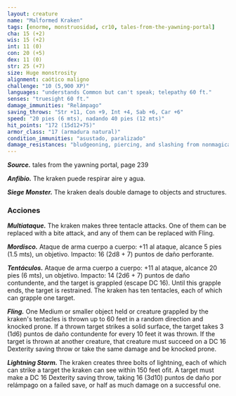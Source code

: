 ```yaml
---
layout: creature
name: "Malformed Kraken"
tags: [enorme, monstruosidad, cr10, tales-from-the-yawning-portal]
cha: 15 (+2)
wis: 15 (+2)
int: 11 (0)
con: 20 (+5)
dex: 11 (0)
str: 25 (+7)
size: Huge monstrosity
alignment: caótico maligno
challenge: "10 (5,900 XP)"
languages: "understands Common but can't speak; telepathy 60 ft."
senses: "truesight 60 ft."
damage_immunities: "Relámpago"
saving_throws: "Str +11, Con +9, Int +4, Sab +6, Car +6"
speed: "20 pies (6 mts), nadando 40 pies (12 mts)"
hit_points: "172 (15d12+75)"
armor_class: "17 (armadura natural)"
condition_immunities: "asustado, paralizado"
damage_resistances: "bludgeoning, piercing, and slashing from nonmagical attacks"
---
```


***Source.*** tales from the yawning portal,  page 239

***Anfibio.*** The kraken puede respirar aire y agua.

***Siege Monster.*** The kraken deals double damage to objects and structures.

### Acciones

***Multiataque.*** The kraken makes three tentacle attacks. One of them can be replaced with a bite attack, and any of them can be replaced with Fling.

***Mordisco.*** Ataque de arma cuerpo a cuerpo: +11 al ataque, alcance 5 pies (1.5 mts), un objetivo. Impacto: 16 (2d8 + 7) puntos de daño perforante.

***Tentáculos.*** Ataque de arma cuerpo a cuerpo: +11 al ataque, alcance 20 pies (6 mts), un objetivo. Impacto: 14 (2d6 + 7) puntos de daño contundente, and the target is grappled (escape DC 16). Until this grapple ends, the target is restrained. The kraken has ten tentacles, each of which can grapple one target.

***Fling.*** One Medium or smaller object held or creature grappled by the kraken's tentacles is thrown up to 60 feet in a random direction and knocked prone. If a thrown target strikes a solid surface, the target takes 3 (1d6) puntos de daño contundente for every 10 feet it was thrown. If the target is thrown at another creature, that creature must succeed on a DC 16 Dexterity saving throw or take the same damage and be knocked prone.

***Lightning Storm.*** The kraken creates three bolts of lightning, each of which can strike a target the kraken can see within 150 feet ofit. A target must make a DC 16 Dexterity saving throw, taking 16 (3d10) puntos de daño por relámpago on a failed save, or half as much damage on a successful one.